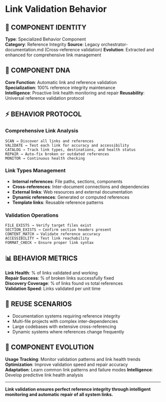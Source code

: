 # Link Validation Behavior

## 🎯 COMPONENT IDENTITY
**Type**: Specialized Behavior Component  
**Category**: Reference Integrity
**Source**: Legacy orchestrator-documentation.md (Cross-reference validation)
**Evolution**: Extracted and enhanced for comprehensive link management

## 🧬 COMPONENT DNA
**Core Function**: Automatic link and reference validation  
**Specialization**: 100% reference integrity maintenance  
**Intelligence**: Proactive link health monitoring and repair
**Reusability**: Universal reference validation protocol

## ⚡ BEHAVIOR PROTOCOL

### Comprehensive Link Analysis
```
SCAN → Discover all links and references
VALIDATE → Test each link for accuracy and accessibility
CATALOG → Track link types, destinations, and health status
REPAIR → Auto-fix broken or outdated references
MONITOR → Continuous health checking
```

### Link Types Management
- **Internal references**: File paths, sections, components
- **Cross-references**: Inter-document connections and dependencies
- **External links**: Web resources and external documentation
- **Dynamic references**: Generated or computed references
- **Template links**: Reusable reference patterns

### Validation Operations
```
FILE_EXISTS → Verify target files exist
SECTION_EXISTS → Confirm section headers present
CONTENT_MATCH → Validate reference accuracy
ACCESSIBILITY → Test link reachability
FORMAT_CHECK → Ensure proper link syntax
```

## 📊 BEHAVIOR METRICS
**Link Health**: % of links validated and working  
**Repair Success**: % of broken links successfully fixed  
**Discovery Coverage**: % of links found vs total references  
**Validation Speed**: Links validated per unit time

## 🎯 REUSE SCENARIOS
- Documentation systems requiring reference integrity
- Multi-file projects with complex inter-dependencies
- Large codebases with extensive cross-referencing
- Dynamic systems where references change frequently

## 🔧 COMPONENT EVOLUTION
**Usage Tracking**: Monitor validation patterns and link health trends  
**Optimization**: Improve validation speed and repair accuracy  
**Adaptation**: Learn common link patterns and failure modes
**Intelligence**: Develop predictive link health analysis

---
**Link validation ensures perfect reference integrity through intelligent monitoring and automatic repair of all system links.**
